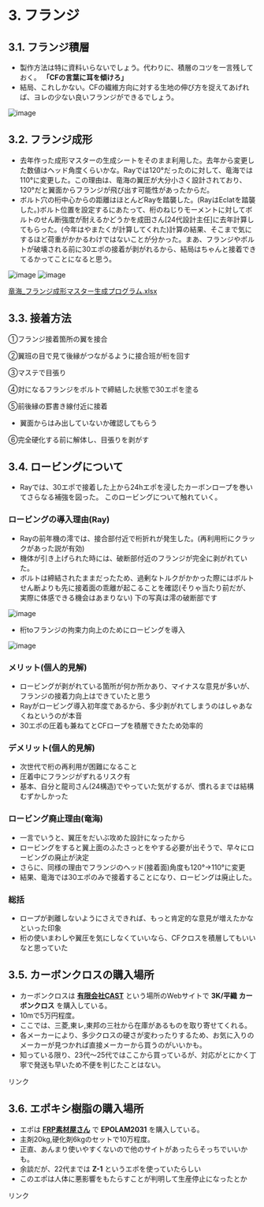 # 3. フランジ
## 3.1. フランジ積層
- 製作方法は特に資料いらないでしょう。代わりに、積層のコツを一言残しておく。
**「CFの言葉に耳を傾けろ」**
- 結局、これしかない。CFの繊維方向に対する生地の伸び方を捉えてあげれば、ヨレの少ない良いフランジができるでしょう。

![image](https://github.com/user-attachments/assets/03db3942-3c05-4b64-8f52-327e2934fe84)

## 3.2. フランジ成形
-  去年作った成形マスターの生成シートをそのまま利用した。去年から変更した数値はヘッド角度くらいかな。Rayでは120°だったのに対して、竜海では110°に変更した。この理由は、竜海の翼圧が大分小さく設計されており、120°だと翼面からフランジが飛び出す可能性があったからだ。
- ボルト穴の桁中心からの距離はほとんどRayを踏襲した。(RayはEclatを踏襲した。)ボルト位置を設定するにあたって、桁のねじりモーメントに対してボルトのせん断強度が耐えるかどうかを成田さん[24代設計主任]に去年計算してもらった。(今年はやまたくが計算してくれた)計算の結果、そこまで気にするほど荷重がかかるわけではないことが分かった。まあ、フランジやボルトが破壊される前に30エポの接着が剥がれるから、結局はちゃんと接着できてるかってことになると思う。

![image](https://github.com/user-attachments/assets/cb314185-0f06-4f50-a2c0-e9a07679a861)
![image](https://github.com/user-attachments/assets/77e1d4a9-439d-4030-935b-97a92bfa0712)

[竜海_フランジ成形マスター生成プログラム.xlsx](https://github.com/user-attachments/files/19749396/_.xlsx)

## 3.3. 接着方法
①フランジ接着箇所の翼を接合

②翼班の目で見て後縁がつながるように接合班が桁を回す

③マステで目張り

④対になるフランジをボルトで締結した状態で30エポを塗る

⑤前後縁の罫書き線付近に接着
- 翼面からはみ出していないか確認してもらう

⑥完全硬化する前に解体し、目張りを剥がす

## 3.4. ロービングについて
- Rayでは、30エポで接着した上から24hエポを浸したカーボンロープを巻いてさらなる補強を図った。
このロービングについて触れていく。
### ロービングの導入理由(Ray)
- Rayの前年機の澪では、接合部付近で桁折れが発生した。(再利用桁にクラックがあった説が有効)
- 機体が引き上げられた時には、破断部付近のフランジが完全に剥がれていた。
- ボルトは締結されたままだったため、過剰なトルクがかかった際にはボルトせん断よりも先に接着面の乖離が起こることを確認(そりゃ当たり前だが、実際に体感できる機会はあまりない)
  下の写真は澪の破断部です
  
![image](https://github.com/user-attachments/assets/e490c4f8-d3f3-4aa4-a9f4-6434b29fe18e)

- 桁toフランジの拘束力向上のためにロービングを導入

![image](https://github.com/user-attachments/assets/66be7a7b-3a61-4864-9d26-0d19b21e103b)

### メリット(個人的見解)
- ロービングが剥がれている箇所が何か所かあり、マイナスな意見が多いが、フランジの接着力向上はできていたと思う
- Rayがロービング導入初年度であるから、多少剥がれてしまうのはしゃあなくねというのが本音
- 30エポの圧着も兼ねてとCFロープを積層できたため効率的
### デメリット(個人的見解)
- 次世代で桁の再利用が困難になること
- 圧着中にフランジがずれるリスク有
- 基本、自分と龍司さん(24構造)でやっていた気がするが、慣れるまでは結構むずかしかった
### ロービング廃止理由(竜海)
- 一言でいうと、翼圧をだいぶ攻めた設計になったから
- ロービングをすると翼上面のふたさっとをやする必要が出そうで、早々にロービングの廃止が決定
- さらに、同様の理由でフランジのヘッド(接着面)角度も120°→110°に変更
- 結果、竜海では30エポのみで接着することになり、ロービングは廃止した。
### 総括
- ロープが剥離しないようにさえできれば、もっと肯定的な意見が増えたかなといった印象
- 桁の使いまわしや翼圧を気にしなくていいなら、CFクロスを積層してもいいなと思っていた

## 3.5. カーボンクロスの購入場所
- カーボンクロスは [**有限会社CAST**](https://shop.lab-cast.com/) という場所のWebサイトで **3K/平織 カーボンクロス** を購入している。
- 10mで5万円程度。
- ここでは、三菱,東レ,東邦の三社から在庫があるものを取り寄せてくれる。
- 各メーカーにより、多少クロスの硬さが変わったりするため、お気に入りのメーカーが見つかれば直接メーカーから買うのがいいかも。
- 知っている限り、23代～25代ではここから買っているが、対応がとにかく丁寧で発送も早いため不便を判じたことはない。

リンク

## 3.6. エポキシ樹脂の購入場所
- エポは [**FRP素材屋さん**](https://www.frpsozai.com/shopdetail/000000002128/) で **EPOLAM2031** を購入している。
- 主剤20kg,硬化剤6kgのセットで10万程度。
- 正直、あんまり使いやすくないので他のサイトがあったらそっちでいいかも。
- 余談だが、22代までは **Z-1** というエポを使っていたらしい
- このエポは人体に悪影響をもたらすことが判明して生産停止になったとか

リンク
